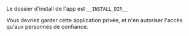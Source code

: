 Le dossier d'install de l'app est `__INSTALL_DIR__`

Vous devriez garder cette application privée, et n'en autoriser l'accès qu'aux personnes de confiance.